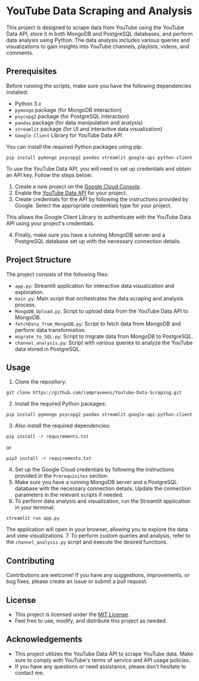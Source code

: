 # YouTube Data Scraping and Analysis

This project is designed to scrape data from YouTube using the YouTube Data API, store it in both MongoDB and PostgreSQL databases, and perform data analysis using Python. The data analysis includes various queries and visualizations to gain insights into YouTube channels, playlists, videos, and comments.

## Prerequisites

Before running the scripts, make sure you have the following dependencies installed:

- Python 3.x
- `pymongo` package (for MongoDB interaction)
- `psycopg2` package (for PostgreSQL interaction)
- `pandas` package (for data manipulation and analysis)
- `streamlit` package (for UI and interactive data visualization)
- `Google Client` Library for YouTube Data API

You can install the required Python packages using pip:
```
pip install pymongo psycopg2 pandas streamlit google-api-python-client
```

To use the YouTube Data API, you will need to set up credentials and obtain an API key. Follow the steps below:

1. Create a new project on the [Google Cloud Console](https://console.cloud.google.com/).
2. Enable the [YouTube Data API](https://console.cloud.google.com/apis/library) for your project.
3. Create credentials for the API by following the instructions provided by Google. Select the appropriate credentials type for your project.

This allows the Google Client Library to authenticate with the YouTube Data API using your project's credentials.

4. Finally, make sure you have a running MongoDB server and a PostgreSQL database set up with the necessary connection details.

## Project Structure

The project consists of the following files:

- `app.py`: Streamlit application for interactive data visualization and exploration.
- `main.py`: Main script that orchestrates the data scraping and analysis process.
- `MongoDB_Upload.py`: Script to upload data from the YouTube Data API to MongoDB.
- `fetchData_from_MongoDB.py`: Script to fetch data from MongoDB and perform data transformation.
- `migrate_to_SQL.py`: Script to migrate data from MongoDB to PostgreSQL.
- `channel_analysis.py`: Script with various queries to analyze the YouTube data stored in PostgreSQL.

## Usage

1. Clone the repository:
```
git clone https://github.com/iampraveens/Youtube-Data-Scraping.git
```
2. Install the required Python packages:
```
pip install pymongo psycopg2 pandas streamlit google-api-python-client
```
3. Also install the required dependencies:
```
pip install -r requirements.txt
```
   or

```
pip3 install -r requirements.txt
```
4. Set up the Google Cloud credentials by following the instructions provided in the `Prerequisites` section.
5. Make sure you have a running MongoDB server and a PostgreSQL database with the necessary connection details. Update the connection parameters in the relevant scripts if needed.
6. To perform data analysis and visualization, run the Streamlit application in your terminal:

```
streamlit run app.py
```
The application will open in your browser, allowing you to explore the data and view visualizations.
7. To perform custom queries and analysis, refer to the `channel_analysis.py` script and execute the desired functions.

## Contributing

Contributions are welcome! If you have any suggestions, improvements, or bug fixes, please create an issue or submit a pull request.

## License

- This project is licensed under the [MIT License](https://github.com/git/git-scm.com/blob/main/MIT-LICENSE.txt).
- Feel free to use, modify, and distribute this project as needed.

## Acknowledgements

- This project utilizes the YouTube Data API to scrape YouTube data. Make sure to comply with YouTube's terms of service and API usage policies.
- If you have any questions or need assistance, please don't hesitate to contact me.

